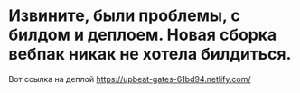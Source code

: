# Извините, были проблемы, с билдом и деплоем. Новая сборка вебпак никак не хотела билдиться.
Вот ссылка на деплой https://upbeat-gates-61bd94.netlify.com/
